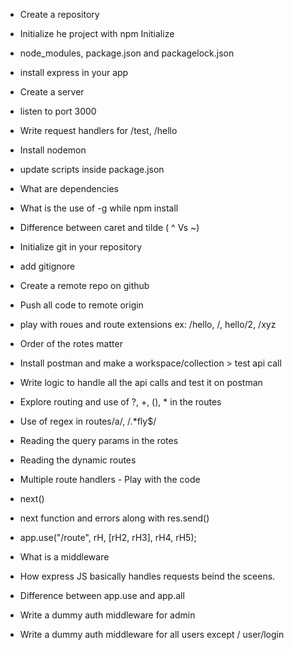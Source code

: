 - Create a repository
- Initialize he project with npm Initialize
- node_modules, package.json and packagelock.json
- install express in your app
- Create a server
- listen to port 3000
- Write request handlers for /test, /hello
- Install nodemon
- update scripts inside package.json
- What are dependencies
- What is the use of -g while npm install
- Difference between caret and tilde ( ^ Vs ~)

- Initialize git in your repository
- add gitignore
- Create a remote repo on github
- Push all code to remote origin
- play with roues and route extensions ex: /hello, /, hello/2, /xyz
- Order of the rotes matter
- Install postman and make a workspace/collection >  test api call
- Write logic to handle all the api calls and test it on postman
- Explore routing and use of ?, +, (), * in the routes
- Use of regex in routes/a/, /.*fly$/
- Reading the query params in the rotes
- Reading the dynamic routes

- Multiple route handlers - Play with the code
- next() 
- next function and errors along with res.send()
- app.use("/route", rH, [rH2, rH3], rH4, rH5);
- What is a middleware
- How express JS basically handles requests beind the sceens.
- Difference between app.use and app.all
- Write a dummy auth middleware for admin
- Write a dummy auth middleware for all users except / user/login

